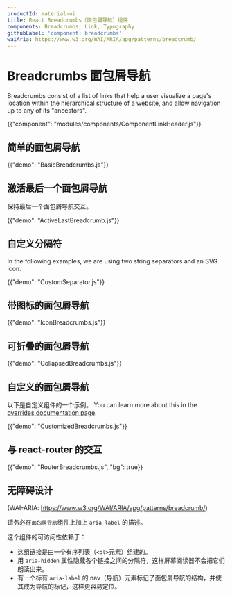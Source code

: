 ```yaml
---
productId: material-ui
title: React Breadcrumbs（面包屑导航）组件
components: Breadcrumbs, Link, Typography
githubLabel: 'component: breadcrumbs'
waiAria: https://www.w3.org/WAI/ARIA/apg/patterns/breadcrumb/
---
```


# Breadcrumbs 面包屑导航

<p class="description">Breadcrumbs consist of a list of links that help a user visualize a page's location within the hierarchical structure of a website, and allow navigation up to any of its "ancestors".</p>

{{"component": "modules/components/ComponentLinkHeader.js"}}

## 简单的面包屑导航

{{"demo": "BasicBreadcrumbs.js"}}

## 激活最后一个面包屑导航

保持最后一个面包屑导航交互。

{{"demo": "ActiveLastBreadcrumb.js"}}

## 自定义分隔符

In the following examples, we are using two string separators and an SVG icon.

{{"demo": "CustomSeparator.js"}}

## 带图标的面包屑导航

{{"demo": "IconBreadcrumbs.js"}}

## 可折叠的面包屑导航

{{"demo": "CollapsedBreadcrumbs.js"}}

## 自定义的面包屑导航

以下是自定义组件的一个示例。 You can learn more about this in the [overrides documentation page](/material-ui/customization/how-to-customize/).

{{"demo": "CustomizedBreadcrumbs.js"}}

## 与 react-router 的交互

{{"demo": "RouterBreadcrumbs.js", "bg": true}}

## 无障碍设计

(WAI-ARIA: https://www.w3.org/WAI/ARIA/apg/patterns/breadcrumb/)

请务必在`面包屑导航`组件上加上 `aria-label` 的描述。

这个组件的可访问性依赖于：

- 这组链接是由一个有序列表（`<ol>`元素）组建的。
- 用 `aria-hidden` 属性隐藏各个链接之间的分隔符，这样屏幕阅读器不会把它们朗读出来。
- 有一个标有 `aria-label` 的 nav（导航）元素标记了面包屑导航的结构，并使其成为导航的标记，这样更容易定位。
